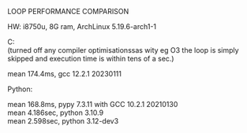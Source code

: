 LOOP PERFORMANCE COMPARISON

HW: i8750u, 8G ram, ArchLinux 5.19.6-arch1-1

C:  
(turned off any compiler optimisationssas wity eg O3 the loop is simply skipped and execution time is within tens of a sec.)  

mean 174.4ms, gcc 12.2.1 20230111  

Python:  

mean 168.8ms, pypy 7.3.11 with GCC 10.2.1 20210130   
mean 4.186sec, python 3.10.9  
mean 2.598sec, python 3.12-dev3  
